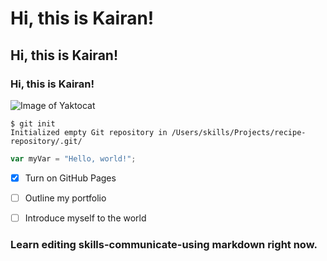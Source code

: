 # Hi, this is Kairan!
## Hi, this is Kairan!
### Hi, this is Kairan!


![Image of Yaktocat](https://octodex.github.com/images/yaktocat.png)









```
$ git init
Initialized empty Git repository in /Users/skills/Projects/recipe-repository/.git/
```

``` javascript
var myVar = "Hello, world!";
```

- [x] Turn on GitHub Pages
- [ ] Outline my portfolio
- [ ] Introduce myself to the world



### Learn editing skills-communicate-using markdown right now.
